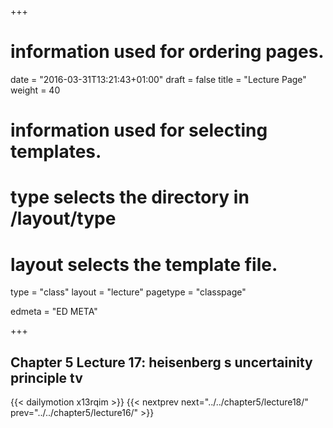 +++
# information used for ordering pages.
date = "2016-03-31T13:21:43+01:00"
draft = false
title = "Lecture Page"
weight = 40

# information used for selecting templates.
# type selects the directory in /layout/type
# layout selects the template file.

type   = "class"
layout = "lecture"
pagetype = "classpage"





edmeta = "ED META"

+++
## Chapter 5 Lecture 17: heisenberg s uncertainity principle tv
{{< dailymotion x13rqim >}}
{{< nextprev next="../../chapter5/lecture18/"     prev="../../chapter5/lecture16/"  >}}

